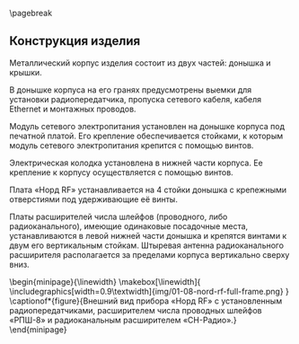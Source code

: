 \pagebreak

## Конструкция изделия

Металлический корпус изделия состоит из двух частей: донышка и крышки. 

В донышке корпуса на его гранях предусмотрены выемки для установки радиопередатчика, пропуска сетевого кабеля, кабеля Ethernet и монтажных проводов.

Модуль сетевого электропитания установлен на донышке корпуса под печатной платой. Его крепление обеспечивается стойками, к которым модуль сетевого электропитания крепится с помощью винтов.

Электрическая колодка установлена в нижней части корпуса. Ее крепление к корпусу осуществляется с помощью винтов.

Плата «Норд RF» устанавливается на 4 стойки донышка с крепежными отверстиями под удерживающие её винты.

Платы расширителей числа шлейфов (проводного, либо радиоканального), имеющие одинаковые посадочные места, устанавливаются в левой нижней части донышка и крепятся винтами к двум его вертикальным стойкам.  Штыревая антенна радиоканального расширителя располагается за пределами корпуса вертикально сверху вниз. 

\begin{minipage}{\linewidth}
	\makebox[\linewidth]{
 		\includegraphics[width=0.9\textwidth]{img/01-08-nord-rf-full-frame.png}
 	}
	\captionof*{figure}{Внешний вид прибора «Норд RF» с установленным радиопередатчиками, расширителем числа проводных шлейфов «РПШ-8» и радиоканальным расширителем «СН-Радио».}
\end{minipage}

